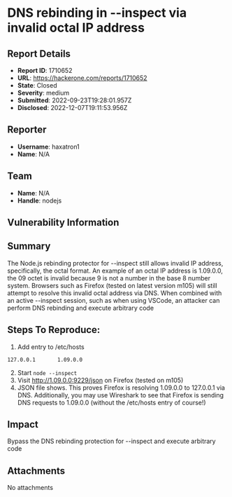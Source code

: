 # DNS rebinding in --inspect via invalid octal IP address

## Report Details
- **Report ID**: 1710652
- **URL**: https://hackerone.com/reports/1710652
- **State**: Closed
- **Severity**: medium
- **Submitted**: 2022-09-23T19:28:01.957Z
- **Disclosed**: 2022-12-07T19:11:53.956Z

## Reporter
- **Username**: haxatron1
- **Name**: N/A

## Team
- **Name**: N/A
- **Handle**: nodejs

## Vulnerability Information
## Summary
The Node.js rebinding protector for --inspect still allows invalid IP address, specifically, the octal format.
An example of an octal IP address is 1.09.0.0, the 09 octet is invalid because 9 is not a number in the base 8 number system.
Browsers such as Firefox (tested on latest version m105) will still attempt to resolve this invalid octal address via DNS. When combined with an active --inspect session, such as when using VSCode, an attacker can perform DNS rebinding and execute arbitrary code

## Steps To Reproduce:
1. Add entry to /etc/hosts
```````
127.0.0.1       1.09.0.0
```````
2. Start `node --inspect`
3. Visit http://1.09.0.0:9229/json on Firefox (tested on m105) 
4. JSON file shows. This proves Firefox is resolving 1.09.0.0 to 127.0.0.1 via DNS. Additionally, you may use Wireshark to see that Firefox is sending DNS requests to 1.09.0.0 (without the /etc/hosts entry of course!)

## Impact

Bypass the DNS rebinding protection for --inspect and execute arbitrary code

## Attachments
No attachments
